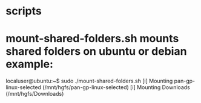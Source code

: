 # scripts


# mount-shared-folders.sh mounts shared folders on ubuntu or debian example:
localuser@ubuntu:~$ sudo ./mount-shared-folders.sh 
[i] Mounting pan-gp-linux-selected   (/mnt/hgfs/pan-gp-linux-selected)
[i] Mounting Downloads   (/mnt/hgfs/Downloads)
